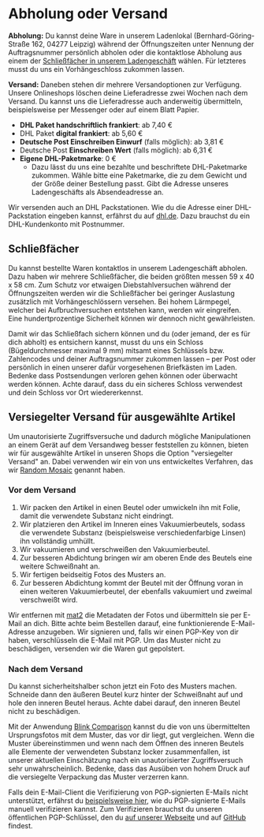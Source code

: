 # Abholung oder Versand

**Abholung:** Du kannst deine Ware in unserem Ladenlokal (Bernhard-Göring-Straße 162, 04277 Leipzig) während der Öffnungszeiten unter Nennung der Auftragsnummer persönlich abholen oder die kontaktlose Abholung aus einem der <a href="#lockers">Schließfächer in unserem Ladengeschäft</a> wählen. Für letzteres musst du uns ein Vorhängeschloss zukommen lassen.

**Versand:** Daneben stehen dir mehrere Versandoptionen zur Verfügung. Unsere Onlineshops löschen deine Lieferadresse zwei Wochen nach dem Versand. Du kannst uns die Lieferadresse auch anderweitig übermitteln, beispielsweise per Messenger oder auf einem Blatt Papier.

* **DHL Paket handschriftlich frankiert**: ab 7,40 €
* DHL Paket **digital frankiert**: ab 5,60 €
* **Deutsche Post Einschreiben Einwurf** (falls möglich): ab 3,81 €
* Deutsche Post **Einschreiben Wert** (falls möglich): ab 6,31 €
* **Eigene DHL-Paketmarke**: 0 €
  * Dazu lässt du uns eine bezahlte und beschriftete DHL-Paketmarke zukommen. Wähle bitte eine Paketmarke, die zu dem Gewicht und der Größe deiner Bestellung passt. Gibt die Adresse unseres Ladengeschäfts als Absendeadresse an.

Wir versenden auch an DHL Packstationen. Wie du die Adresse einer DHL-Packstation eingeben kannst, erfährst du auf <a rel="noreferrer" href="https://www.dhl.de/de/privatkunden/pakete-empfangen/an-einem-abholort-empfangen/packstation/empfangen-packstation.html" target="_blank">dhl.de</a>. Dazu brauchst du ein DHL-Kundenkonto mit Postnummer.

<h2 id="lockers">Schließfächer</h2>

Du kannst bestellte Waren kontaktlos in unserem Ladengeschäft abholen. Dazu haben wir mehrere Schließfächer, die beiden größten messen 59 x 40 x 58 cm. Zum Schutz vor etwaigen Diebstahlversuchen während der Öffnungszeiten werden wir die Schließfächer bei geringer Auslastung zusätzlich mit Vorhängeschlössern versehen. Bei hohem Lärmpegel, welcher bei Aufbruchversuchen entstehen kann, werden wir eingreifen. Eine hundertprozentige Sicherheit können wir dennoch nicht gewährleisten.

Damit wir das Schließfach sichern können und du (oder jemand, der es für dich abholt) es entsichern kannst, musst du uns ein Schloss (Bügeldurchmesser maximal 9 mm) mitsamt eines Schlüssels bzw. Zahlencodes und deiner Auftragsnummer zukommen lassen – per Post oder persönlich in einen unserer dafür vorgesehenen Briefkästen im Laden. Bedenke dass Postsendungen verloren gehen können oder überwacht werden können. Achte darauf, dass du ein sicheres Schloss verwendest und dein Schloss vor Ort wiedererkennst.

<h2 id="sealed-shipping">Versiegelter Versand für ausgewählte Artikel</h2>

Um unautorisierte Zugriffsversuche und dadurch mögliche Manipulationen an einem Gerät auf dem Versandweg besser feststellen zu können, bieten wir für ausgewählte Artikel in unseren Shops die Option "versiegelter Versand" an. Dabei verwenden wir ein von uns entwickeltes Verfahren, das wir [Random Mosaic](https://dys2p.com/de/2021-12-tamper-evident-protection.html) genannt haben.

### Vor dem Versand

1. Wir packen den Artikel in einen Beutel oder umwickeln ihn mit Folie, damit die verwendete Substanz nicht eindringt.
2. Wir platzieren den Artikel im Inneren eines Vakuumierbeutels, sodass die verwendete Substanz (beispielsweise verschiedenfarbige Linsen) ihn vollständig umhüllt.
3. Wir vakuumieren und verschweißen den Vakuumierbeutel.
4. Zur besseren Abdichtung bringen wir am oberen Ende des Beutels eine weitere Schweißnaht an.
5. Wir fertigen beidseitig Fotos des Musters an.
6. Zur besseren Abdichtung kommt der Beutel mit der Öffnung voran in einen weiteren Vakuumierbeutel, der ebenfalls vakuumiert und zweimal verschweißt wird.

Wir entfernen mit [mat2](https://0xacab.org/jvoisin/mat2) die Metadaten der Fotos und übermitteln sie per E-Mail an dich. Bitte achte beim Bestellen darauf, eine funktionierende E-Mail-Adresse anzugeben. Wir signieren und, falls wir einen PGP-Key von dir haben, verschlüsseln die E-Mail mit PGP. Um das Muster nicht zu beschädigen, versenden wir die Waren gut gepolstert.

### Nach dem Versand

Du kannst sicherheitshalber schon jetzt ein Foto des Musters machen. Schneide dann den äußeren Beutel kurz hinter der Schweißnaht auf und hole den inneren Beutel heraus. Achte dabei darauf, den inneren Beutel nicht zu beschädigen.

Mit der Anwendung [Blink Comparison](https://github.com/proninyaroslav/blink-comparison) kannst du die von uns übermittelten Ursprungsfotos mit dem Muster, das vor dir liegt, gut vergleichen. Wenn die Muster übereinstimmen und wenn nach dem Öffnen des inneren Beutels alle Elemente der verwendeten Substanz locker zusammenfallen, ist unserer aktuellen Einschätzung nach ein unautorisierter Zugriffsversuch sehr unwahrscheinlich. Bedenke, dass das Ausüben von hohem Druck auf die versiegelte Verpackung das Muster verzerren kann.

Falls dein E-Mail-Client die Verifizierung von PGP-signierten E-Mails nicht unterstützt, erfährst du [beispielsweise hier](https://web.archive.org/web/20230227141306/https://rvnrstnsyh.dev/pgp_mime_signature_verification), wie du PGP-signierte E-Mails manuell verifizieren kannst. Zum Verifizieren brauchst du unseren öffentlichen PGP-Schlüssel, den du [auf unserer Webseite](https://dys2p.com/de/contact.html) und auf [GitHub](https://github.com/dys2p/websites/blob/main/proxysto.re/contact/de.md) findest.
